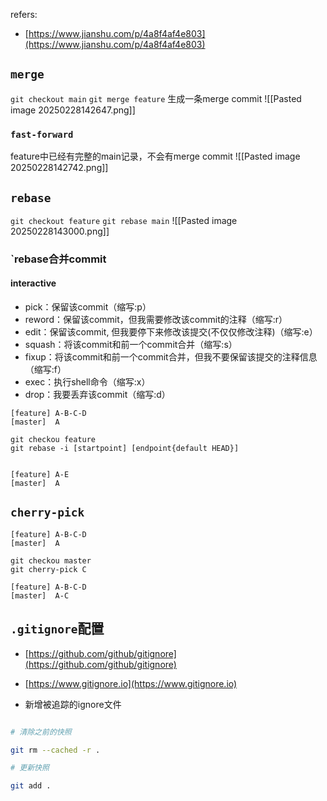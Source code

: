 refers:
- [https://www.jianshu.com/p/4a8f4af4e803](https://www.jianshu.com/p/4a8f4af4e803)


## `merge`
`git checkout main`
`git merge feature`
生成一条merge commit
![[Pasted image 20250228142647.png]]

### `fast-forward`
feature中已经有完整的main记录，不会有merge commit
![[Pasted image 20250228142742.png]]

## `rebase`
`git checkout feature`
`git rebase main`
![[Pasted image 20250228143000.png]]



### `rebase合并commit

#### interactive
- pick：保留该commit（缩写:p）
- reword：保留该commit，但我需要修改该commit的注释（缩写:r）
- edit：保留该commit, 但我要停下来修改该提交(不仅仅修改注释)（缩写:e）
- squash：将该commit和前一个commit合并（缩写:s）
- fixup：将该commit和前一个commit合并，但我不要保留该提交的注释信息（缩写:f）
- exec：执行shell命令（缩写:x）
- drop：我要丢弃该commit（缩写:d）

```git 
[feature] A-B-C-D
[master]  A

git checkou feature
git rebase -i [startpoint] [endpoint{default HEAD}]


[feature] A-E
[master]  A

```

## `cherry-pick`
```git
[feature] A-B-C-D
[master]  A

git checkou master
git cherry-pick C

[feature] A-B-C-D
[master]  A-C
```

## `.gitignore`配置

- [https://github.com/github/gitignore](https://github.com/github/gitignore)

- [https://www.gitignore.io](https://www.gitignore.io)

- 新增被追踪的ignore文件

```bash

# 清除之前的快照

git rm --cached -r .

# 更新快照

git add .

```